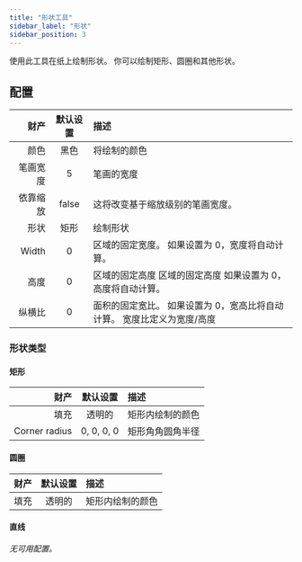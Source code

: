```yaml
---
title: "形状工具"
sidebar_label: "形状"
sidebar_position: 3
---
```



使用此工具在纸上绘制形状。 你可以绘制矩形、圆圈和其他形状。

## 配置

|    财产 | 默认设置  | 描述                                     |
| -----:|:-----:|:-------------------------------------- |
|    颜色 |  黑色   | 将绘制的颜色                                 |
|  笔画宽度 |   5   | 笔画的宽度                                  |
|  依靠缩放 | false | 这将改变基于缩放级别的笔画宽度。                       |
|    形状 |  矩形   | 绘制形状                                   |
| Width |   0   | 区域的固定宽度。 如果设置为 0，宽度将自动计算。              |
|    高度 |   0   | 区域的固定高度 区域的固定高度 如果设置为 0，高度将自动计算。       |
|   纵横比 |   0   | 面积的固定宽比。 如果设置为 0，宽高比将自动计算。 宽度比定义为宽度/高度 |

### 形状类型

#### 矩形

|            财产 |    默认设置    | 描述       |
| -------------:|:----------:|:-------- |
|            填充 |    透明的     | 矩形内绘制的颜色 |
| Corner radius | 0, 0, 0, 0 | 矩形角角圆角半径 |

#### 圆圈

| 财产 | 默认设置 | 描述       |
| --:|:----:|:-------- |
| 填充 | 透明的  | 矩形内绘制的颜色 |

#### 直线

*无可用配置。*
